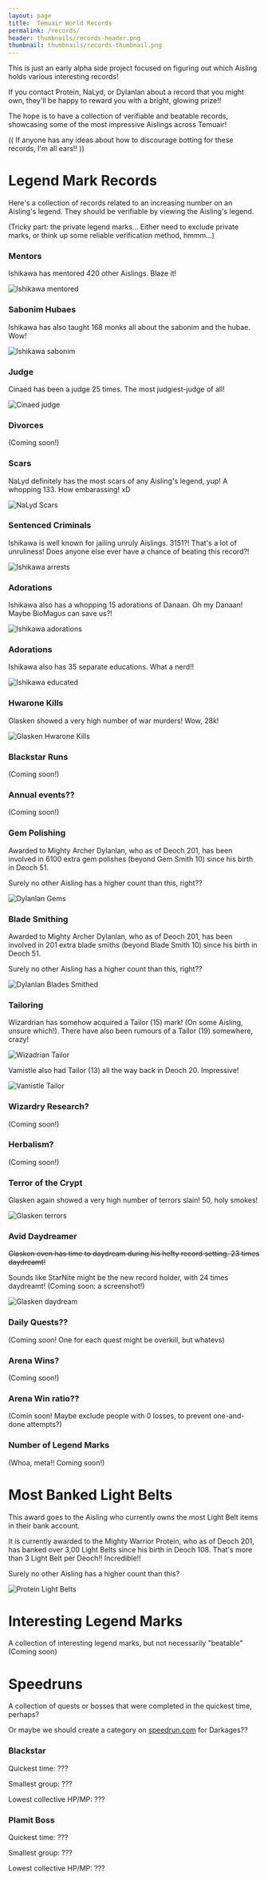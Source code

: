 ```yaml
---
layout: page
title:  Temuair World Records
permalink: /records/
header: thumbnails/records-header.png
thumbnail: thumbnails/records-thumbnail.png
---
```

This is just an early alpha side project focused on figuring out which Aisling holds various interesting records!

If you contact Protein, NaLyd, or Dylanlan about a record that you might own, they'll be happy to reward you with a bright, glowing prize!!

The hope is to have a collection of verifiable and beatable records, showcasing some of the most impressive Aislings across Temuair!

(( If anyone has any ideas about how to discourage botting for these records, I'm all ears!! ))

# Legend Mark Records
Here's a collection of records related to an increasing number on an Aisling's legend. They should be verifiable by viewing the Aisling's legend.

(Tricky part: the private legend marks... Either need to exclude private marks, or think up some reliable verification method, hmmm...)

### Mentors
Ishikawa has mentored 420 other Aislings. Blaze it!

![Ishikawa mentored](/assets/img/records/mentored/mentored-420-ishikawa.png)

### Sabonim Hubaes
Ishikawa has also taught 168 monks all about the sabonim and the hubae. Wow!

![Ishikawa sabonim](/assets/img/records/sabonim/sabonim-168-ishikawa.png)

### Judge
Cinaed has been a judge 25 times. The most judgiest-judge of all!

![Cinaed judge](/assets/img/records/judge/judge-25-cinaed.png)

### Divorces
(Coming soon!)

### Scars
NaLyd definitely has the most scars of any Aisling's legend, yup! A whopping 133. How embarassing! xD

![NaLyd Scars](/assets/img/records/scars/sgrios-scar-133-nalyd.png)

### Sentenced Criminals
Ishikawa is well known for jailing unruly Aislings. 3151?! That's a lot of unruliness! Does anyone else ever have a chance of beating this record?!

![Ishikawa arrests](/assets/img/records/sentenced-criminals/sentenced-criminals-3151-ishikawa-jan-2024.png)

### Adorations
Ishikawa also has a whopping 15 adorations of Danaan. Oh my Danaan! Maybe BioMagus can save us?!

![Ishikawa adorations](/assets/img/records/adoration-of-danaan/adoration-of-danaan-15-ishikawa.png)

### Adorations
Ishikawa also has 35 separate educations. What a nerd!!

![Ishikawa educated](/assets/img/records/educated/educated-35-ishikawa.png)

### Hwarone Kills
Glasken showed a very high number of war murders! Wow, 28k!

![Glasken Hwarone Kills](/assets/img/records/hwarone-kills/glasken-28000-jan-24-2024.png)

### Blackstar Runs
(Coming soon!)

### Annual events??
(Coming soon!)

### Gem Polishing
Awarded to Mighty Archer Dylanlan, who as of Deoch 201, has been involved in 6100 extra gem polishes (beyond Gem Smith 10) since his birth in Deoch 51.

Surely no other Aisling has a higher count than this, right??

![Dylanlan Gems](/assets/img/records/gem-polishing/involved-in-gem-polishing-6100-jan-27-2024.png)

### Blade Smithing
Awarded to Mighty Archer Dylanlan, who as of Deoch 201, has been involved in 201 extra blade smiths (beyond Blade Smith 10) since his birth in Deoch 51.

Surely no other Aisling has a higher count than this, right??

![Dylanlan Blades Smithed](/assets/img/records/blade-smithing/involved-in-blade-smithing.png)

### Tailoring
Wizardrian has somehow acquired a Tailor (15) mark! (On some Aisling, unsure which!). There have also been rumours of a Tailor (19) somewhere, crazy!

![Wizadrian Tailor](/assets/img/records/tailor/tailor-15-wizadrian-deoch-201.png)


Vamistle also had Tailor (13) all the way back in Deoch 20. Impressive!

![Vamistle Tailor](/assets/img/records/tailor/tailor-13-vamistle-deoch-20.png)


### Wizardry Research?
(Coming soon!)

### Herbalism?
(Coming soon!)

### Terror of the Crypt
Glasken again showed a very high number of terrors slain! 50, holy smokes!

![Glasken terrors](/assets/img/records/crypt-terror/glasken-50-jan-21-2024.png)

### Avid Daydreamer

~~Glasken even has time to daydream during his hefty record setting. 23 times daydreamt!~~

Sounds like StarNite might be the new record holder, with 24 times daydreamt! (Coming soon: a screenshot!)

![Glasken daydream](/assets/img/records/avid-daydreamer/glasken-23-jan-21-2024.png)

### Daily Quests??
(Coming soon! One for each quest might be overkill, but whatevs)

### Arena Wins?
(Coming soon!)

### Arena Win ratio??
(Comin soon! Maybe exclude people with 0 losses, to prevent one-and-done attempts?)

### Number of Legend Marks
(Whoa, meta!! Coming soon!)

# Most Banked Light Belts
This award goes to the Aisling who currently owns the most Light Belt items in their bank account.

It is currently awarded to the Mighty Warrior Protein, who as of Deoch 201, has banked over 3,00 Light Belts since his birth in Deoch 108. That's more than 3 Light Belt per Deoch!! Incredible!!

Surely no other Aisling has a higher count than this?

![Protein Light Belts](/assets/img/records/light-belts/protein-300-jan-27-2024.png)


# Interesting Legend Marks

A collection of interesting legend marks, but not necessarily "beatable" (Coming soon)

# Speedruns
A collection of quests or bosses that were completed in the quickest time, perhaps?

Or maybe we should create a category on [speedrun.com](https://www.speedrun.com/) for Darkages??

### Blackstar
Quickest time: ???

Smallest group: ???

Lowest collective HP/MP: ???

### Plamit Boss
Quickest time: ???

Smallest group: ???

Lowest collective HP/MP: ???

